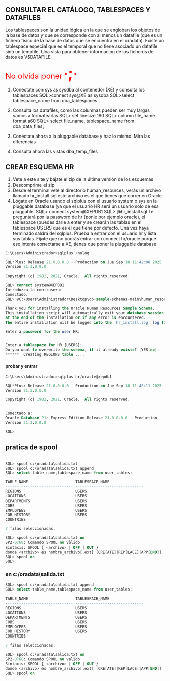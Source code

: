 ## CONSULTAR EL CATÁLOGO, TABLESPACES Y DATAFILES

Los tablespaces son la unidad lógica en la que se engloban los objetos de la base de
datos y que se corresponde con al menos un datafile (que es un fichero físico de la base
de datos que se encuentra en el oradata). Existe un tablespace especial que es el
temporal que no tiene asociado un datafile sinó un tempfile. Una vista para obtener
información de los ficheros de datos es V$DATAFILE

<font size="5" color = "red">No olvida poner "<font size="8"><b>;</b></font>"</font>
1. Conéctate con sys as sysdba al contenedor (XE) y consulta los tablespaces
SQL>connect sys@XE as sysdba
SQL>select tablespace_name from dba_tablespaces

2. Consulta los datafiles, como las columnas pueden ser muy largas vamos a formatearlas
SQL> set linesize 190
SQL> column file_name format a60
SQL> select file_name, tablespace_name from dba_data_files;

3. Conéctate ahora a la pluggable database y haz lo mismo. Mira las diferencias

4. Consulta ahora las vistas dba_temp_files



## CREAR ESQUEMA HR

1. Vete a <a herf="https://github.com/oracle-samples/db-sample-schemas/releases/tag/v23.2">este site </a>y bájate el zip de la última versión de los esquemas
2. Descomprime el zip
3. Desde el terminal vete al directorio human_resources, verás un archivo llamado
hr_install.sql este archivo es el que tienes que correr en Oracle.
4. Lógate en Oracle usando el sqlplus con el usuario system o sys en la pluggable
database (ya que el usuario HR será un usuario solo de esa pluggable.
SQL> connect system@XEPDB1
SQL> @hr_install.sql
Te preguntará por la password de hr (ponle por ejemplo oracle), el tablespace (puedes
darle a enter y se crearán las tablas en el tablespace USERS que es el que tiene por
defecto.
Una vez haya terminado saldrá del sqlplus. Prueba a entrar con el usuario hr y lista sus
tablas.
Fíjate que no podrás entrar con connect hr/oracle porque eso intenta conectarse a XE,
tienes que poner la pluggable database

```sql
C:\Users\Administrador>sqlplus /nolog

SQL*Plus: Release 21.0.0.0.0 - Production on Jue Sep 18 11:42:08 2025
Version 21.3.0.0.0

Copyright (c) 1982, 2021, Oracle.  All rights reserved.

SQL> connect system@XEPDB1
Introduzca la contrase±a:
Conectado.
SQL> @C:\Users\Administrador\Desktop\db-sample-schemas-main\human_resources\hr_install.sql

Thank you for installing the Oracle Human Resources Sample Schema.
This installation script will automatically exit your database session
at the end of the installation or if any error is encountered.
The entire installation will be logged into the 'hr_install.log' log file.

Enter a password for the user HR:


Enter a tablespace for HR [USERS]:
Do you want to overwrite the schema, if it already exists? [YES|no]:
******  Creating REGIONS table ....
```



#### probar y entrar
```sql
C:\Users\Administrador>sqlplus hr/oracle@xepdb1

SQL*Plus: Release 21.0.0.0.0 - Production on Jue Sep 18 11:48:11 2025
Version 21.3.0.0.0

Copyright (c) 1982, 2021, Oracle.  All rights reserved.


Conectado a:
Oracle Database 21c Express Edition Release 21.0.0.0.0 - Production
Version 21.3.0.0.0

SQL>
```

## pratica de spool

```sql

SQL> spool c:\oradata\salida.txt
SQL> spool c:\oradata\salida.txt append
SQL> select table_name,tablespace_name from user_tables;

TABLE_NAME                     TABLESPACE_NAME
------------------------------ ------------------------------
REGIONS                        USERS
LOCATIONS                      USERS
DEPARTMENTS                    USERS
JOBS                           USERS
EMPLOYEES                      USERS
JOB_HISTORY                    USERS
COUNTRIES

7 filas seleccionadas.

SQL> spool c:\oradata\salida.txt on
SP2-0768: Comando SPOOL no vßlido
Sintaxis: SPOOL { <archivo> | OFF | OUT }
donde <archivo> es nombre_archivo[.ext] [CRE[ATE]|REP[LACE]|APP[END]]
SQL> spool on
SQL>
```

### en c:/oradata\salida.txt

```sql
SQL> spool c:\oradata\salida.txt append
SQL> select table_name,tablespace_name from user_tables;

TABLE_NAME                     TABLESPACE_NAME                                  
------------------------------ ------------------------------                   
REGIONS                        USERS                                            
LOCATIONS                      USERS                                            
DEPARTMENTS                    USERS                                            
JOBS                           USERS                                            
EMPLOYEES                      USERS                                            
JOB_HISTORY                    USERS                                            
COUNTRIES                                                                       

7 filas seleccionadas.

SQL> spool c:\oradata\salida.txt on
SP2-0768: Comando SPOOL no válido
Sintaxis: SPOOL { <archivo> | OFF | OUT }
donde <archivo> es nombre_archivo[.ext] [CRE[ATE]|REP[LACE]|APP[END]]
SQL> spool on

```
